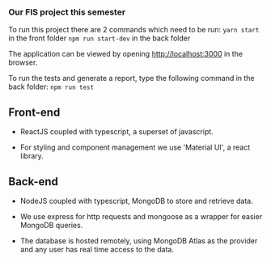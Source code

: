 ### Our FIS project this semester

To run this project there are 2 commands which need to be run:
`yarn start` in the front folder
`npm run start-dev` in the back folder

The application can be viewed by opening [http://localhost:3000](http://localhost:3000) in the browser.

To run the tests and generate a report, type the following command in the back folder:
`npm run test`

## Front-end

- ReactJS coupled with typescript, a superset of javascript.

- For styling and component management we use 'Material UI', a react library.


## Back-end

- NodeJS coupled with typescript, MongoDB to store and retrieve data.

- We use express for http requests and mongoose as a wrapper for easier MongoDB queries.

- The database is hosted remotely, using MongoDB Atlas as the provider and any user has real time access to the data. 